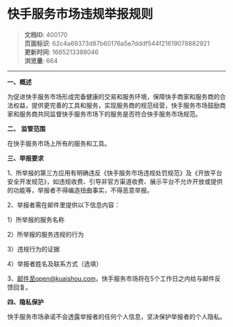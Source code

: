 # 快手服务市场违规举报规则

> **文档ID**: 400170  
> **页面标识**: 62c4a69373d87b60176a5e7dddf544f21619078882921  
> **更新时间**: 1665213388046  
> **浏览量**: 664

---

**一、概述**

为促进快手服务市场形成完备健康的交易和服务环境，保障快手商家和服务商的合法权益，提供更完善的工具和服务，实现服务商的规范经营，快手服务市场鼓励商家和服务商共同监督快手服务市场下的服务是否符合快手服务市场规范。

**二、** **监管范围**

在快手服务市场上所有的服务和工具。

**三、举报要求**

1、所举报的第三方应用有明确违反《快手服务市场违规处罚规范》及《开放平台安全开发规范》，如违规收费、引导非官方渠道收费、展示平台不允许开放或提供的功能等，举报者不得编造扭曲事实，不得恶意举报。

2、举报者需在邮件里提供以下信息内容：

1）所举报的服务名称

2）所举报的服务违规的行为

3）违规行为的证据

4）举报者姓名及联系方式（选填）

3、邮件至open@kuaishou.com，快手服务市场将在5个工作日之内给与邮件反馈回复。

**四、隐私保护**

快手服务市场承诺不会透露举报者的任何个人信息，坚决保护举报者的个人隐私。
